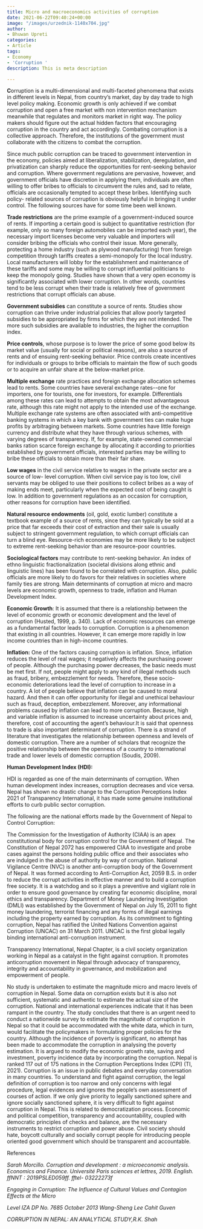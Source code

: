 ```yaml
---
title: Micro and macroeconomics activities of corruption
date: 2021-06-22T09:40:24+00:00
image: "/images/urzednik-1140x704.jpg"
author:
- Bhuwan Upreti
categories:
- Article
tags:
- Economy
- 'Corruption '
description: This is meta description

---
```

**C**orruption is a multi-dimensional and multi-faceted phenomena that exists in different levels in Nepal, from country’s market, day by day trade to high level policy making. Economic growth is only achieved if we combat corruption and open a free market with non intervention mechanism meanwhile that regulates and monitors market in right way. The policy makers should figure out the actual hidden factors that encouraging corruption in the country and act accordingly. Combating corruption is a collective approach. Therefore, the institutions of the government must collaborate with the citizens to combat the corruption.

Since much public corruption can be traced to government intervention in the economy, policies aimed at liberalization, stabilization, deregulation, and privatization can sharply reduce the opportunities for rent-seeking behavior and corruption. Where government regulations are pervasive, however, and government officials have discretion in applying them, individuals are often willing to offer bribes to officials to circumvent the rules and, sad to relate, officials are occasionally tempted to accept these bribes. Identifying such policy- related sources of corruption is obviously helpful in bringing it under control. The following sources have for some time been well known.

**Trade restrictions** are the prime example of a government-induced source of rents. If importing a certain good is subject to quantitative restriction (for example, only so many foreign automobiles can be imported each year), the necessary import licenses become very valuable and importers will consider bribing the officials who control their issue. More generally, protecting a home industry (such as plywood manufacturing) from foreign competition through tariffs creates a semi-monopoly for the local industry. Local manufacturers will lobby for the establishment and maintenance of these tariffs and some may be willing to corrupt influential politicians to keep the monopoly going. Studies have shown that a very open economy is significantly associated with lower corruption. In other words, countries tend to be less corrupt when their trade is relatively free of government restrictions that corrupt officials can abuse.

**Government subsidies** can constitute a source of rents. Studies show corruption can thrive under industrial policies that allow poorly targeted subsidies to be appropriated by firms for which they are not intended. The more such subsidies are available to industries, the higher the corruption index.

**Price controls**, whose purpose is to lower the price of some good below its market value (usually for social or political reasons), are also a source of rents and of ensuing rent-seeking behavior. Price controls create incentives for individuals or groups to bribe officials to maintain the flow of such goods or to acquire an unfair share at the below-market price.

**Multiple exchange** rate practices and foreign exchange allocation schemes lead to rents. Some countries have several exchange rates--one for importers, one for tourists, one for investors, for example. Differentials among these rates can lead to attempts to obtain the most advantageous rate, although this rate might not apply to the intended use of the exchange. Multiple exchange rate systems are often associated with anti-competitive banking systems in which a key bank with government ties can make huge profits by arbitraging between markets. Some countries have little foreign currency and distribute what they have through various schemes, with varying degrees of transparency. If, for example, state-owned commercial banks ration scarce foreign exchange by allocating it according to priorities established by government officials, interested parties may be willing to bribe these officials to obtain more than their fair share.

**Low wages** in the civil service relative to wages in the private sector are a source of low- level corruption. When civil service pay is too low, civil servants may be obliged to use their positions to collect bribes as a way of making ends meet, particularly when the expected cost of being caught is low. In addition to government regulations as an occasion for corruption, other reasons for corruption have been identified.

**Natural resource endowments** (oil, gold, exotic lumber) constitute a textbook example of a source of rents, since they can typically be sold at a price that far exceeds their cost of extraction and their sale is usually subject to stringent government regulation, to which corrupt officials can turn a blind eye. Resource-rich economies may be more likely to be subject to extreme rent-seeking behavior than are resource-poor countries.

**Sociological factors** may contribute to rent-seeking behavior. An index of ethno linguistic fractionalization (societal divisions along ethnic and linguistic lines) has been found to be correlated with corruption. Also, public officials are more likely to do favors for their relatives in societies where family ties are strong. Main determinants of corruption at micro and macro levels are economic growth, openness to trade, inflation and Human Development Index.

**Economic Growth**: It is assumed that there is a relationship between the level of economic growth or economic development and the level of corruption (Husted, 1999, p. 340). Lack of economic resources can emerge as a fundamental factor leads to corruption. Corruption is a phenomenon that existing in all countries. However, it can emerge more rapidly in low income countries than in high-income countries.

**Inflation:** One of the factors causing corruption is inflation. Since, inflation reduces the level of real wages; it negatively affects the purchasing power of people. Although the purchasing power decreases, the basic needs must be met first. If not, people might apply to any kind of illegal methods such as fraud, bribery, embezzlement for needs. Therefore, these socio-economic deteriorations lead the level of corruption to increase in a country. A lot of people believe that inflation can be caused to moral hazard. And then it can offer opportunity for illegal and unethical behaviour such as fraud, deception, embezzlement. Moreover, any informational problems caused by inflation can lead to more corruption. Because, high and variable inflation is assumed to increase uncertainty about prices and, therefore, cost of accounting the agent’s behaviour.It is said that openness to trade is also important determinant of corruption. There is a strand of literature that investigates the relationship between openness and levels of domestic corruption. There are a number of scholars that recognize the positive relationship between the openness of a country to international trade and lower levels of domestic corruption (Soudis, 2009).

**Human Development Index (HDI):**

HDI is regarded as one of the main determinants of corruption. When human development index increases, corruption decreases and vice versa. Nepal has shown no drastic change to the Corruption Perceptions Index 2021 of Transparency International, it has made some genuine institutional efforts to curb public sector corruption.

The following are the national efforts made by the Government of Nepal to Control Corruption:

The Commission for the Investigation of Authority (CIAA) is an apex constitutional body for corruption control for the Government of Nepal. The Constitution of Nepal 2072 has empowered CIAA to investigate and probe cases against the persons holding public office and their associates who are indulged in the abuse of authority by way of corruption. National Vigilance Centre (NVC) is another anti-corruption body of the Government of Nepal. It was formed according to Anti-Corruption Act, 2059 B.S. in order to reduce the corrupt activities in effective manner and to build a corruption free society. It is a watchdog and so it plays a preventive and vigilant role in order to ensure good governance by creating far economic discipline, moral ethics and transparency. Department of Money Laundering Investigation (DMLI) was established by the Government of Nepal on July 15, 2011 to fight money laundering, terrorist financing and any forms of illegal earnings including the property earned by corruption. As its commitment to fighting corruption, Nepal has ratified the United Nations Convention against Corruption (UNCAC) on 31 March 2011. UNCAC is the first global legally binding international anti-corruption instrument.

Transparency International, Nepal Chapter, is a civil society organization working in Nepal as a catalyst in the fight against corruption. It promotes anticorruption movement in Nepal through advocacy of transparency, integrity and accountability in governance, and mobilization and empowerment of people.

No study is undertaken to estimate the magnitude micro and macro levels of corruption in Nepal. Some data on corruption exists but it is also not sufficient, systematic and authentic to estimate the actual size of the corruption. National and international experiences indicate that it has been rampant in the country. The study concludes that there is an urgent need to conduct a nationwide survey to estimate the magnitude of corruption in Nepal so that it could be accommodated with the white data, which in turn, would facilitate the policymakers in formulating proper policies for the country. Although the incidence of poverty is significant, no attempt has been made to accommodate the corruption in analysing the poverty estimation. It is argued to modify the economic growth rate, saving and investment, poverty incidence data by incorporating the corruption. Nepal is ranked 117 out of 175 nations in the Corruption Perceptions Index (CPI) (TI, 2021). Corruption is an issue in public debates and everyday conversation in many countries. To understand and fight against corruption, the legal definition of corruption is too narrow and only concerns with legal procedure, legal evidences and ignores the people’s own assessment of courses of action. If we only give priority to legally sanctioned sphere and ignore socially sanctioned sphere, it is very difficult to fight against corruption in Nepal. This is related to democratization process. Economic and political competition, transparency and accountability, coupled with democratic principles of checks and balance, are the necessary instruments to restrict corruption and power abuse. Civil society should hate, boycott culturally and socially corrupt people for introducing people oriented good government which should be transparent and accountable.

References

_Sarah Morcillo. Corruption and development : a microeconomic analysis. Economics and Finance. Université Paris sciences et lettres, 2019. English. ffNNT : 2019PSLED059ff. fftel- 03222273f_

_Engaging in Corruption: The Influence of Cultural Values and Contagion Effects at the Micro_

_Level IZA DP No. 7685 October 2013 Wang-Sheng Lee Cahit Guven_

_CORRUPTION IN NEPAL: AN ANALYTICAL STUDY,R.K. Shah_